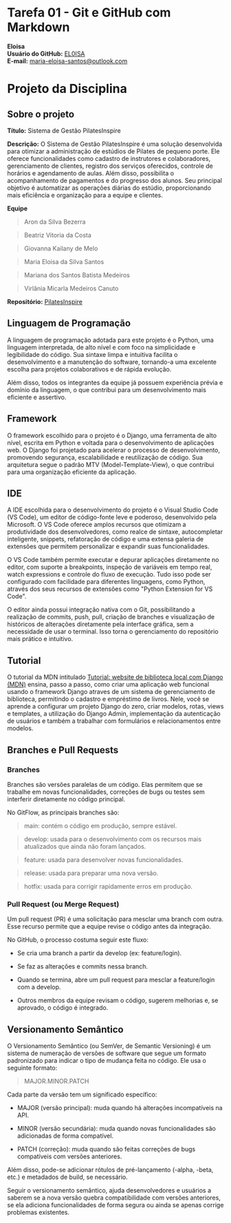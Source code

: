 # Tarefa 01 - Git e GitHub com Markdown

**Eloisa**  
**Usuário do GitHub:** [EL0ISA](https://github.com/EL0ISA)  
**E-mail:** maria-eloisa-santos@outlook.com

# Projeto da Disciplina
## Sobre o projeto 
**Título:** Sistema de Gestão PilatesInspire    

**Descrição:** O Sistema de Gestão PilatesInspire é uma solução desenvolvida para otimizar a administração de estúdios de Pilates de pequeno porte. Ele oferece funcionalidades como cadastro de instrutores e colaboradores, gerenciamento de clientes, registro dos serviços oferecidos, controle de horários e agendamento de aulas. Além disso, possibilita o acompanhamento de pagamentos e do progresso dos alunos. Seu principal objetivo é automatizar as operações diárias do estúdio, proporcionando mais eficiência e organização para a equipe e clientes.

**Equipe**
> Aron da Silva Bezerra 

> Beatriz Vitoria da Costa

> Giovanna Kailany de Melo  

> Maria Eloisa da Silva Santos  

> Mariana dos Santos Batista Medeiros

> Virlânia Micarla Medeiros Canuto

**Repositório:** [PilatesInspire](https://github.com/EL0ISA/estudio_pilates.git)  

## Linguagem de Programação
A linguagem de programação adotada para este projeto é o Python, uma linguagem interpretada, de alto nível e com foco na simplicidade e legibilidade do código. Sua sintaxe limpa e intuitiva facilita o desenvolvimento e a manutenção do software, tornando-a uma excelente escolha para projetos colaborativos e de rápida evolução.

Além disso, todos os integrantes da equipe já possuem experiência prévia e domínio da linguagem, o que contribui para um desenvolvimento mais eficiente e assertivo.

## Framework
O framework escolhido para o projeto é o Django, uma ferramenta de alto nível, escrita em Python e voltada para o desenvolvimento de aplicações web. O Django foi projetado para acelerar o processo de desenvolvimento, promovendo segurança, escalabilidade e reutilização de código. Sua arquitetura segue o padrão MTV (Model-Template-View), o que contribui para uma organização eficiente da aplicação.

## IDE
A IDE escolhida para o desenvolvimento do projeto é o Visual Studio Code (VS Code), um editor de código-fonte leve e poderoso, desenvolvido pela Microsoft. O VS Code oferece amplos recursos que otimizam a produtividade dos desenvolvedores, como realce de sintaxe, autocompletar inteligente, snippets, refatoração de código e uma extensa galeria de extensões que permitem personalizar e expandir suas funcionalidades.

O VS Code também permite executar e depurar aplicações diretamente no editor, com suporte a breakpoints, inspeção de variáveis em tempo real, watch expressions e controle do fluxo de execução. Tudo isso pode ser configurado com facilidade para diferentes linguagens, como Python, através dos seus recursos de extensões como "Python Extension for VS Code".

O editor ainda possui integração nativa com o Git, possibilitando a realização de commits, push, pull, criação de branches e visualização de históricos de alterações diretamente pela interface gráfica, sem a necessidade de usar o terminal. Isso torna o gerenciamento do repositório mais prático e intuitivo.

## Tutorial
O tutorial da MDN intitulado [Tutorial: website de biblioteca local com Django (MDN)](https://developer.mozilla.org/pt-BR/docs/Learn_web_development/Extensions/Server-side/Django/Tutorial_local_library_website) ensina, passo a passo, como criar uma aplicação web funcional usando o framework Django atraves de um sistema de gerenciamento de biblioteca, permitindo o cadastro e empréstimo de livros. Nele, você se aprende a configurar um projeto Django do zero, criar modelos, rotas, views e templates, a utilização do Django Admin, implementação da autenticação de usuários e também a trabalhar com formulários e relacionamentos entre modelos.

## Branches e Pull Requests
### Branches
Branches são versões paralelas de um código. Elas permitem que se trabalhe em novas funcionalidades, correções de bugs ou testes sem interferir diretamente no código principal.

No GitFlow, as principais branches são:

> main: contém o código em produção, sempre estável.

> develop: usada para o desenvolvimento com os recursos mais atualizados que ainda não foram lançados.

> feature: usada para desenvolver novas funcionalidades.

> release: usada para preparar uma nova versão.

> hotfix: usada para corrigir rapidamente erros em produção.

### Pull Request (ou Merge Request)
Um pull request (PR) é uma solicitação para mesclar uma branch com outra. Esse recurso permite que a equipe revise o código antes da integração.

No GitHub, o processo costuma seguir este fluxo:

- Se cria uma branch a partir da develop (ex: feature/login).

- Se faz as alterações e commits nessa branch.

- Quando se termina, abre um pull request para mesclar a feature/login com a develop.

- Outros membros da equipe revisam o código, sugerem melhorias e, se aprovado, o código é integrado.

## Versionamento Semântico
O Versionamento Semântico (ou SemVer, de Semantic Versioning) é um sistema de numeração de versões de software que segue um formato padronizado para indicar o tipo de mudança feita no código. Ele usa o seguinte formato:

> MAJOR.MINOR.PATCH

Cada parte da versão tem um significado específico:

- MAJOR (versão principal): muda quando há alterações incompatíveis na API.

- MINOR (versão secundária): muda quando novas funcionalidades são adicionadas de forma compatível.

- PATCH (correção): muda quando são feitas correções de bugs compatíveis com versões anteriores.

Além disso, pode-se adicionar rótulos de pré-lançamento (-alpha, -beta, etc.) e metadados de build, se necessário.

Seguir o versionamento semântico, ajuda desenvolvedores e usuários a saberem se a nova versão quebra compatibilidade com versões anteriores, se ela adiciona funcionalidades de forma segura ou ainda se apenas corrige problemas existentes.